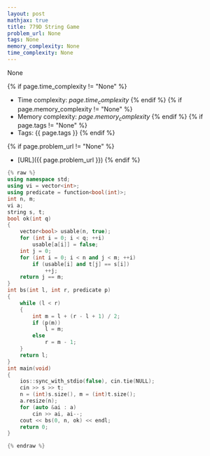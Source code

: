 ```yaml
---
layout: post
mathjax: true
title: 779D String Game
problem_url: None
tags: None
memory_complexity: None
time_complexity: None
---
```


None


{% if page.time_complexity != "None" %}
- Time complexity: ${{ page.time_complexity }}$
{% endif %}
{% if page.memory_complexity != "None" %}
- Memory complexity: ${{ page.memory_complexity }}$
{% endif %}
{% if page.tags != "None" %}
- Tags: {{ page.tags }}
{% endif %}

{% if page.problem_url != "None" %}
- [URL]({{ page.problem_url }})
{% endif %}

```cpp
{% raw %}
using namespace std;
using vi = vector<int>;
using predicate = function<bool(int)>;
int n, m;
vi a;
string s, t;
bool ok(int q)
{
    vector<bool> usable(n, true);
    for (int i = 0; i < q; ++i)
        usable[a[i]] = false;
    int j = 0;
    for (int i = 0; i < n and j < m; ++i)
        if (usable[i] and t[j] == s[i])
            ++j;
    return j == m;
}
int bs(int l, int r, predicate p)
{
    while (l < r)
    {
        int m = l + (r - l + 1) / 2;
        if (p(m))
            l = m;
        else
            r = m - 1;
    }
    return l;
}
int main(void)
{
    ios::sync_with_stdio(false), cin.tie(NULL);
    cin >> s >> t;
    n = (int)s.size(), m = (int)t.size();
    a.resize(n);
    for (auto &ai : a)
        cin >> ai, ai--;
    cout << bs(0, n, ok) << endl;
    return 0;
}

{% endraw %}
```